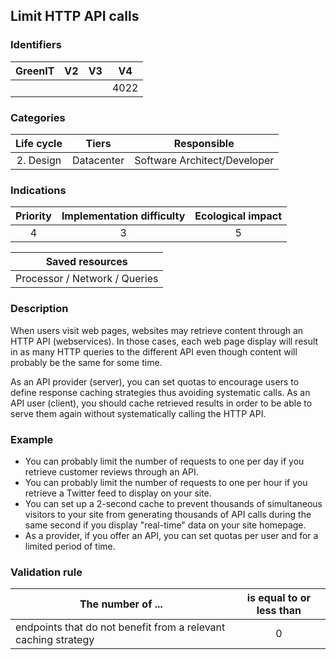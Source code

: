 ## Limit HTTP API calls

### Identifiers

| GreenIT |  V2  |  V3  |  V4  |
| :-----: | :--: | :--: | :--: |
|         |      |      | 4022 |

### Categories

| Life cycle |   Tiers    |         Responsible          |
|:----------:|:----------:|:----------------------------:|
| 2. Design  | Datacenter | Software Architect/Developer |

### Indications

| Priority | Implementation difficulty | Ecological impact |
|:--------:|:-------------------------:|:-----------------:|
|     4    |             3             |         5         |

|        Saved resources         |
|:------------------------------:|
| Processor / Network / Queries  |

### Description

When users visit web pages, websites may retrieve content through an HTTP API (webservices). In those cases, each web page display will result in as many HTTP queries to the different API even though content will probably be the same for some time.

As an API provider (server), you can set quotas to encourage users to define response caching strategies thus avoiding systematic calls. As an API user (client), you should cache retrieved results in order to be able to serve them again without systematically calling the HTTP API.


### Example

- You can probably limit the number of requests to one per day if you retrieve customer reviews through an API.
- You can probably limit the number of requests to one per hour if you retrieve a Twitter feed to display on your site.
- You can set up a 2-second cache to prevent thousands of simultaneous visitors to your site from generating thousands of API calls during the same second if you display "real-time" data on your site homepage.
- As a provider, if you offer an API, you can set quotas per user and for a limited period of time.


### Validation rule

| The number of ...                                              | is equal to or less than |  
|----------------------------------------------------------------|:------------------------:|
| endpoints that do not benefit from a relevant caching strategy |            0             |
